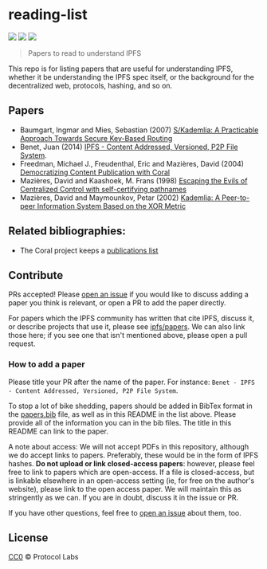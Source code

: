 # reading-list

[![](https://img.shields.io/badge/made%20by-Protocol%20Labs-blue.svg?style=flat-square)](http://ipn.io)
[![](https://img.shields.io/badge/project-IPFS-blue.svg?style=flat-square)](http://ipfs.io/)
[![](https://img.shields.io/badge/freenode-%23ipfs-blue.svg?style=flat-square)](http://webchat.freenode.net/?channels=%23ipfs)

> Papers to read to understand IPFS

This repo is for listing papers that are useful for understanding IPFS, whether it be understanding the IPFS spec itself, or the background for the decentralized web, protocols, hashing, and so on.

## Papers

- Baumgart, Ingmar and Mies, Sebastian (2007) [S/Kademlia: A Practicable Approach Towards Secure Key-Based Routing](https://web.archive.org/web/20170809130252/http://www.tm.uka.de/doc/SKademlia_2007.pdf)
- Benet, Juan (2014) [IPFS - Content Addressed, Versioned, P2P File System](https://github.com/ipfs/papers/raw/master/ipfs-cap2pfs/ipfs-p2p-file-system.pdf).
- Freedman, Michael J., Freudenthal, Eric and Mazières, David (2004) [Democratizing Content Publication with Coral](https://web.archive.org/web/20181117012712/http://www.coralcdn.org/docs/coral-nsdi04.pdf)
- Mazières, David and Kaashoek, M. Frans (1998) [Escaping the Evils of Centralized Control with self-certifying pathnames](http://www.sigops.org/ew-history/1998/papers/mazieres.ps)
- Mazières, David and Maymounkov, Petar (2002) [Kademlia: A Peer-to-peer Information System Based on the XOR Metric](http://pdos.csail.mit.edu/~petar/papers/maymounkov-kademlia-lncs.pdf)

## Related bibliographies:

- The Coral project keeps a [publications list](http://www.coralcdn.org/pubs/)

## Contribute

PRs accepted! Please [open an issue](https://github.com/ipfs/reading-list/issues/new) if you would like to discuss adding a paper you think is relevant, or open a PR to add the paper directly.

For papers which the IPFS community has written that cite IPFS, discuss it, or describe projects that use it, please see [ipfs/papers](https://github.com/ipfs/papers). We can also link those here; if you see one that isn't mentioned above, please open a pull request.

### How to add a paper

Please title your PR after the name of the paper. For instance: `Benet - IPFS - Content Addressed, Versioned, P2P File System`.

To stop a lot of bike shedding, papers should be added in BibTex format in the [papers.bib](papers.bib) file, as well as in this README in the list above. Please provide all of the information you can in the bib files. The title in this README can link to the paper.

A note about access: We will not accept PDFs in this repository, although we do accept links to papers. Preferably, these would be in the form of IPFS hashes. **Do not upload or link closed-access papers**: however, please feel free to link to papers which are open-access. If a file is closed-access, but is linkable elsewhere in an open-access setting (ie, for free on the author's website), please link to the open access paper. We will maintain this as stringently as we can. If you are in doubt, discuss it in the issue or PR.

If you have other questions, feel free to [open an issue](https://github.com/ipfs/reading-list/issues/new) about them, too.

## License

[CC0](LICENSE) © Protocol Labs
